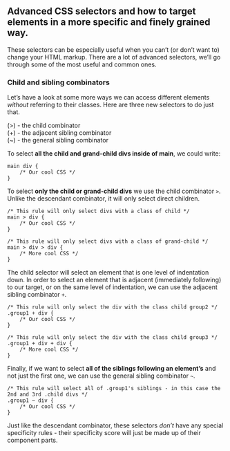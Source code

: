 ## Advanced CSS selectors and how to target elements in a more specific and finely grained way.
These selectors can be especially useful when you can’t (or don’t want to) change your HTML markup.
There are a lot of advanced selectors, we’ll go through some of the most useful and common ones.

### Child and sibling combinators
Let’s have a look at some more ways we can access different elements *without* referring to their classes. Here are three new selectors to do just that.

(>) - the child combinator<br>
(+) - the adjacent sibling combinator<br>
(~) - the general sibling combinator

To select **all the child and grand-child divs inside of main**, we could write:

    main div {
        /* Our cool CSS */
    }

To select **only the child or grand-child divs** we use the child combinator `>`. Unlike the descendant combinator, it will only select direct children.

    /* This rule will only select divs with a class of child */
    main > div {
        /* Our cool CSS */
    }

    /* This rule will only select divs with a class of grand-child */
    main > div > div {
        /* More cool CSS */
    }

The child selector will select an element that is one level of indentation down. In order to select an element that is adjacent (immediately following) to our target, or on the same level of indentation, we can use the adjacent sibling combinator `+`.

    /* This rule will only select the div with the class child group2 */
    .group1 + div {
        /* Our cool CSS */
    }

    /* This rule will only select the div with the class child group3 */
    .group1 + div + div {
        /* More cool CSS */
    }

Finally, if we want to select **all of the siblings following an element’s** and not just the first one, we can use the general sibling combinator `~`.

    /* This rule will select all of .group1's siblings - in this case the 2nd and 3rd .child divs */
    .group1 ~ div {
        /* Our cool CSS */
    }

Just like the descendant combinator, these selectors *don’t* have any special specificity rules - their specificity score will just be made up of their component parts.






